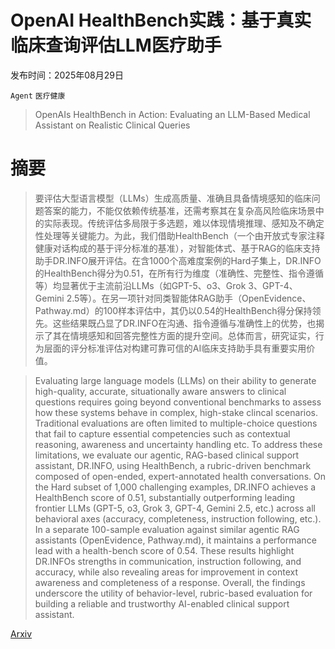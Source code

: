 # OpenAI HealthBench实践：基于真实临床查询评估LLM医疗助手

发布时间：2025年08月29日

`Agent` `医疗健康`

> OpenAIs HealthBench in Action: Evaluating an LLM-Based Medical Assistant on Realistic Clinical Queries

# 摘要

> 要评估大型语言模型（LLMs）生成高质量、准确且具备情境感知的临床问题答案的能力，不能仅依赖传统基准，还需考察其在复杂高风险临床场景中的实际表现。传统评估多局限于多选题，难以体现情境推理、感知及不确定性处理等关键能力。为此，我们借助HealthBench（一个由开放式专家注释健康对话构成的基于评分标准的基准），对智能体式、基于RAG的临床支持助手DR.INFO展开评估。在含1000个高难度案例的Hard子集上，DR.INFO的HealthBench得分为0.51，在所有行为维度（准确性、完整性、指令遵循等）均显著优于主流前沿LLMs（如GPT-5、o3、Grok 3、GPT-4、Gemini 2.5等）。在另一项针对同类智能体RAG助手（OpenEvidence、Pathway.md）的100样本评估中，其仍以0.54的HealthBench得分保持领先。这些结果既凸显了DR.INFO在沟通、指令遵循与准确性上的优势，也揭示了其在情境感知和回答完整性方面的提升空间。总体而言，研究证实，行为层面的评分标准评估对构建可靠可信的AI临床支持助手具有重要实用价值。

> Evaluating large language models (LLMs) on their ability to generate high-quality, accurate, situationally aware answers to clinical questions requires going beyond conventional benchmarks to assess how these systems behave in complex, high-stake clincal scenarios. Traditional evaluations are often limited to multiple-choice questions that fail to capture essential competencies such as contextual reasoning, awareness and uncertainty handling etc. To address these limitations, we evaluate our agentic, RAG-based clinical support assistant, DR.INFO, using HealthBench, a rubric-driven benchmark composed of open-ended, expert-annotated health conversations. On the Hard subset of 1,000 challenging examples, DR.INFO achieves a HealthBench score of 0.51, substantially outperforming leading frontier LLMs (GPT-5, o3, Grok 3, GPT-4, Gemini 2.5, etc.) across all behavioral axes (accuracy, completeness, instruction following, etc.). In a separate 100-sample evaluation against similar agentic RAG assistants (OpenEvidence, Pathway.md), it maintains a performance lead with a health-bench score of 0.54. These results highlight DR.INFOs strengths in communication, instruction following, and accuracy, while also revealing areas for improvement in context awareness and completeness of a response. Overall, the findings underscore the utility of behavior-level, rubric-based evaluation for building a reliable and trustworthy AI-enabled clinical support assistant.

[Arxiv](https://arxiv.org/abs/2509.02594)
